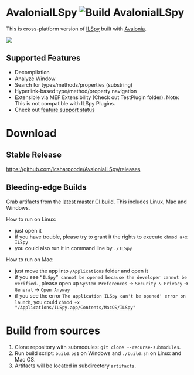 # AvaloniaILSpy ![Build AvaloniaILSpy](https://github.com/icsharpcode/AvaloniaILSpy/workflows/Build%20AvaloniaILSpy/badge.svg?branch=master)

This is cross-platform version of [ILSpy](https://github.com/icsharpcode/ILSpy) built with [Avalonia](https://github.com/AvaloniaUI/Avalonia).

![](https://github.com/icsharpcode/AvaloniaILSpy/raw/master/preview.png)

Supported Features 
-------
 * Decompilation
 * Analyze Window
 * Search for types/methods/properties (substring)
 * Hyperlink-based type/method/property navigation
 * Extensible via MEF Extensibility (Check out TestPlugin folder). Note: This is not compatible with ILSpy Plugins.
 * Check out [feature support status](https://github.com/icsharpcode/AvaloniaILSpy/issues/1)

# Download

## Stable Release

https://github.com/icsharpcode/AvaloniaILSpy/releases

## Bleeding-edge Builds
Grab artifacts from the [latest master CI build](https://github.com/icsharpcode/AvaloniaILSpy/actions?query=workflow%3A%22Build+AvaloniaILSpy%22+branch%3Amaster+is%3Asuccess).
This includes Linux, Mac and Windows.

How to run on Linux: 
- just open it
- if you have trouble, please try to grant it the rights to execute `chmod a+x ILSpy`
- you could also run it in command line by `./ILSpy`

How to run on Mac:
- just move the app into `/Applications` folder and open it
- if you see `“ILSpy” cannot be opened because the developer cannot be verified.`, please open up `System Preferences` -> `Security & Privacy` -> `General` -> `Open Anyway` 
- if you see the error `The application ILSpy can't be opened' error on launch`, you could `chmod +x "/Applications/ILSpy.app/Contents/MacOS/ILSpy"`

# Build from sources

1. Clone repository with submodules: `git clone --recurse-submodules`.
2. Run build script: `build.ps1` on Windows and `./build.sh` on Linux and Mac OS.
3. Artifacts will be located in subdirectory `artifacts`.
